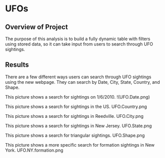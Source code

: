 # UFOs

## Overview of Project
The purpose of this analysis is to build a fully dynamic table with filters using stored data, so it can take input from users to search through UFO sightings. 

## Results 
There are a few different ways users can search through UFO sightings using the new webpage. They can search by Date, City, State, Country, and Shape.  

This picture shows a search for sightings on 1/6/2010. 
!(UFO.Date.png)

This picture shows a search for sightings in the US. 
UFO.Country.png


This picture shows a search for sightings in Reedville. 
UFO.City.png

This picture shows a search for sightings in New Jersey. 
UFO.State.png

This picture shows a search for triangular sightings. 
UFO.Shape.png

This picture shows a more specific search for formation sightings in New York. 
UFO.NY.formation.png

